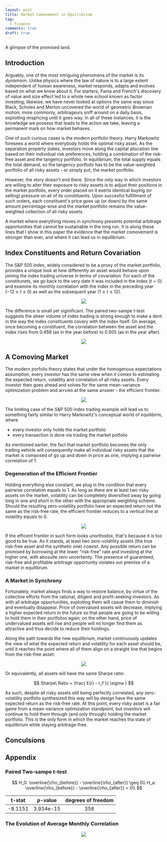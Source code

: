 ```yaml
---
layout: post
title: Market Comovement in Equilibrium 
tag:
  - finance
comments: true
draft: true
---
```


A glimpse of the promised land.

## Introduction

Arguably, one of the most intriguing phenomena of the market is its _dynamism_. Unlike physics where the law of nature is to a large extent independent of human awareness, market responds, adapts and evolves based on what we know about it. For starters, Fama and French's discovery of value and size effect led to a whole new school known as factor investing; likewise, we have never looked at options the same way since Black, Scholes and Merton uncovered the world of geometric Brownian motion; more commonly, arbitrageurs sniff around on a daily basis, exploiting mispricing until it goes way. In all of these instances, it is the knowledge we possess that leads to the action we take, leaving a permanent mark on how market behaves.

One of such curious cases is the modern portfolio theory. Harry Markowitz foresees a world where everybody holds the optimal risky asset. As the separation property states, investors move along the capital allocation line based on their individual risk preferences, holding a combination of the risk-free asset and the tangency portfolio. In equilibrium, the total supply equals the total demand, so the tangency portfolio has to be the value-weighted portfolio of all risky assets - or simply put, the market portfolio.

However, the story doesn't end there. Since the only way in which investors are willing to alter their exposure to risky assets is to adjust their positions in the market portfolio, every order placed on it exerts identical buying (or selling) pressure on all of its constituents. Upon succesful fulfillment of such orders, each constituent's price goes up (or down) by the same amount percentage-wise and the market portfolio remains the value-weighted collection of all risky assets.

A market where everything moves in synchrony presents potential arbitrage opportunities that cannot be sustainable in the long run. It is along these lines that I show in this paper the evidence that the market comovement is stronger than ever, and where it can lead us in equilibrium.

## Index Constituents and Return Covariation

The S&P 500 index, widely considered to be a proxy of the market portfolio, provides a unique look at how differently an asset would behave upon joining the index trading universe in terms of covariation. For each of the constitunets, we go back to the very date it was included in the index ($t = 0$) and examine its monthly correlation with the index in the preceding year ($-12 \leq t \leq 0$) as well as the subsequent year ($1 \leq t \leq 12$).

<div align="center">
  <img src="https://shawenyao.github.io/ETF-vs-rho/output/event_study1_monthly_rho.svg" />
</div>

The difference is small yet siginificant. The paired two-sampe t-test suggests the sheer volume of index trading is strong enough to make a dent in the way the index constituents covary with the index itself. On average, once becoming a constituent, the correlation between the asset and the index rises from 0.458 (as in the year before) to 0.505 (as in the year after).

<div align="center">
  <img src="https://shawenyao.github.io/ETF-vs-rho/output/event_study3_plot3_pre_post_distribution.svg" />
</div>

## A Comoving Market

The modern porfolio theory states that under the homogenous expectations assumption, every investor has the same view when it comes to estimating the expected return, volatility and correlation of all risky assets. Every investor then goes ahead and solves for the same mean-variance optimization problem and arrvies at the same answer - the efficient frontier.

<div align="center">
  <img src="https://shawenyao.github.io/ETF-vs-rho/output/efficient_frontier1.svg" />
</div>

The limiting case of the S&P 500 index trading example will lead us to something fairly similar to Harry Markowitz's conceptual world of equilibirm, where
* every investor only holds the market portfolio
* every transaction is done via trading the market potfolio

As mentioned earlier, the fact that market portfolio becomes the only trading vehicle will consequently make all individual risky assets that the market is composed of go up and down in price as one, implying a pairwise correlation of 1.

### Degeneration of the Efficient Frontier

Holding everything else constant, we plug in the condition that every pairwise correlation equals to 1. As long as there are at least two risky assets on the market, volatility can be completely diversified away by going long in one and short in the other with the appropriate weighting scheme. Should the resulting zero-volatility portfolio have an expected return not the same as the risk-free rate, the efficient frontier reduces to a vertical line at volatility equals to 0.

<div align="center">
  <img src="https://shawenyao.github.io/ETF-vs-rho/output/efficient_frontier2.svg" />
</div>

If the efficent frontier in such form looks unorthodox, that's because it is too good to be true. As it stands, at least two zero-volatility assets (the true risk-free asset and the synthetic one) coexist. Any possible return can be promised by borrowing at the lower "risk-free" rate and investing at the higher one, with abosulte zero uncertainty. The presence of guaranteed, risk-free and profitable arbitrage opportunity violates our premise of a market in equilibrum.

### A Market in Synchrony

Fortunately, market always finds a way to restore balance, by virtue of the collective efforts from the rational, diligent and profit-seeking investors. As with all arbitrage opportunities, exploiting them will casue them to diminish and eventually disappear. Price of overvalued assets will decrease, implying a higher expected return in the future so that people are going to be willing to hold them in their portfolios again; on the other hand, price of undervalued assets will rise and people will no longer find them as attractive and thus decide to reduce their holdings. 

Along the path towards the new equilibrium, market continuously updates the view of what the expected return and volatility for each asset should be, until it reaches the point where all of them align on a straight line that begins from the risk-free asset:

<div align="center">
  <img src="https://shawenyao.github.io/ETF-vs-rho/output/efficient_frontier3.svg" />
</div>

Or equivalently, all assets will have the same Sharpe ratio:

$$
Sharpe\ Ratio = \frac{ E(r) - r_f }{ \sigma }
$$

As such, despite all risky assets still being perfectly correlated, any zero-volatility portfolio synthesized this way will by design have the same expected return as the risk-free rate. At this point, every risky asset is a fair game from a mean-variance optimization standpoint, but investors will continue to hold them through (and only through) holding the market portfolio. This is the only form in which the market reaches tha state of equilibrium while staying arbitrage-free.

## Conculsions

## Appendix

### Paired Two-sampe t-test

$$
H_0: \overline{\rho_{before}} - \overline{\rho_{after}} \geq 0\\
H_a: \overline{\rho_{before}} - \overline{\rho_{after}} < 0\\
$$

| t-stat | p-value | degrees of freedom |
| :---: |:---: |:---: |
| -8.1151 | 3.934e-15 | 358 |

### The Evolution of Average Monthly Correlation

<div align="center">
  <img src="https://shawenyao.github.io/ETF-vs-rho/output/event_study2_monthly_rho_distribution.svg" />
</div>
